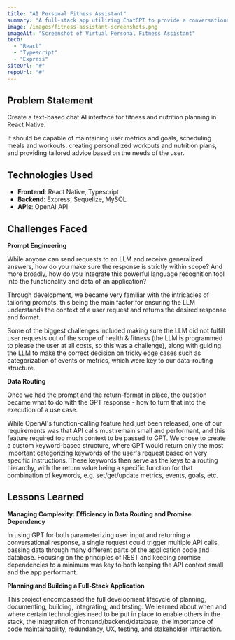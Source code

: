 ```yaml
---
title: "AI Personal Fitness Assistant"
summary: "A full-stack app utilizing ChatGPT to provide a conversational interface to set, update and schedule fitness and nutrition goals."
image: /images/fitness-assistant-screenshots.png
imageAlt: "Screenshot of Virtual Personal Fitness Assistant"
tech:
  - "React"
  - "Typescript"
  - "Express"
siteUrl: "#"
repoUrl: "#"
---
```


## **Problem Statement**

Create a text-based chat AI interface for fitness and nutrition planning in React Native. 

It should be capable of maintaining user metrics and goals, scheduling meals and workouts, creating personalized workouts and nutrition plans, and providing tailored advice based on the needs of the user.

## **Technologies Used**

- **Frontend**: React Native, Typescript
- **Backend**: Express, Sequelize, MySQL
- **APIs**: OpenAI API 

## **Challenges Faced**
**Prompt Engineering**

While anyone can send requests to an LLM and receive generalized answers, how do you make sure the response is strictly within scope? And more broadly, how do you integrate this powerful language recognition tool into the functionality and data of an application? 

Through development, we became very familiar with the intricacies of tailoring prompts, this being the main factor for ensuring the LLM understands the context of a user request and returns the desired response and format. 

Some of the biggest challenges included making sure the LLM did not fulfill user requests out of the scope of health & fitness (the LLM is programmed to please the user at all costs, so this was a challenge), along with guiding the LLM to make the correct decision on tricky edge cases such as categorization of events or metrics, which were key to our data-routing structure.

**Data Routing**

 Once we had the prompt and the return-format in place, the question became what to do with the GPT response - how to turn that into the execution of a use case. 
 
 While OpenAI's function-calling feature had just been released, one of our requirements was that API calls must remain small and performant, and this feature required too much context to be passed to GPT. We chose to create a custom keyword-based structure, where GPT would return only the most important categorizing keywords of the user's request based on very specific instructions. These keywords then serve as the keys to a routing hierarchy, with the return value being a specific function for that combination of keywords, e.g. set/get/update metrics, events, goals, etc. 

## **Lessons Learned**

**Managing Complexity: Efficiency in Data Routing and Promise Dependency**

In using GPT for both parameterizing user input and returning a conversational response, a single request could trigger multiple API calls, passing data through many different parts of the application code and database. Focusing on the principles of REST and keeping promise dependencies to a minimum was key to both keeping the API context small and the app performant.

**Planning and Building a Full-Stack Application**

This project encompassed the full development lifecycle of planning, documenting, building, integrating, and testing. We learned about when and where certain technologies need to be put in place to enable others in the stack, the integration of frontend/backend/database, the importance of code maintainability, redundancy, UX, testing, and stakeholder interaction. 

